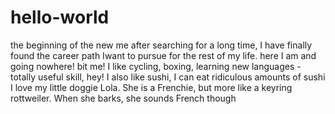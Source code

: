# hello-world
the beginning of the new me 
after searching for a long time, I have finally found the career path Iwant to pursue for the rest of my life. 
here I am and going nowhere! bit me! 
I like cycling, boxing, learning new languages - totally useful skill, hey! I also like sushi, I can eat ridiculous amounts of sushi
I love my little doggie Lola. She is a Frenchie, but more like a keyring rottweiler. When she barks, she sounds French though
